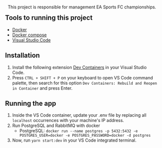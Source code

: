 <p align="center" style="width: 100%; max-width: 800px; margin: -15px auto; 0">
  This project is responsible for management EA Sports FC championships.
</p>

## Tools to running this project

- [Docker](https://www.docker.com/get-started)
- [Docker compose](https://docs.docker.com/compose)
- [Visual Studio Code](https://code.visualstudio.com)

## Installation

1. Install the following extension [Dev Containers](https://marketplace.visualstudio.com/items?itemName=ms-vscode-remote.remote-containers) in your Visual Studio Code.
2. Press `CTRL + SHIFT + P` on your keyboard to open VS Code command palette, then search for this option `Dev Containers: Rebuild and Reopen in Container` and press Enter.

## Running the app

1. Inside the VS Code container, update your .env file by replacing all `localhost` occurrences with your machine's IP address.
2. Run PostgreSQL and RabbitMQ with docker
    - PostgreSQL: `docker run --name postgres -p 5432:5432 -e POSTGRES_USER=docker -e POSTGRES_PASSWORD=docker -d postgres`
3. Now, run `yarn start:dev` in your VS Code integrated terminal.
